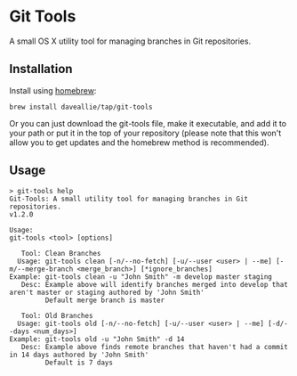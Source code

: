# Git Tools
A small OS X utility tool for managing branches in Git repositories.

## Installation

Install using [homebrew](http://brew.sh):
```
brew install daveallie/tap/git-tools
```

Or you can just download the git-tools file, make it executable, and add it to your path or put it in the top of your repository (please note that this won't allow you to get updates and the homebrew method is recommended).

## Usage
```
> git-tools help
Git-Tools: A small utility tool for managing branches in Git repositories.
v1.2.0

Usage:
git-tools <tool> [options]

   Tool: Clean Branches
  Usage: git-tools clean [-n/--no-fetch] [-u/--user <user> | --me] [-m/--merge-branch <merge_branch>] [*ignore_branches]
Example: git-tools clean -u "John Smith" -m develop master staging
   Desc: Example above will identify branches merged into develop that aren't master or staging authored by 'John Smith'
         Default merge branch is master

   Tool: Old Branches
  Usage: git-tools old [-n/--no-fetch] [-u/--user <user> | --me] [-d/--days <num_days>]
Example: git-tools old -u "John Smith" -d 14
   Desc: Example above finds remote branches that haven't had a commit in 14 days authored by 'John Smith'
         Default is 7 days
```
